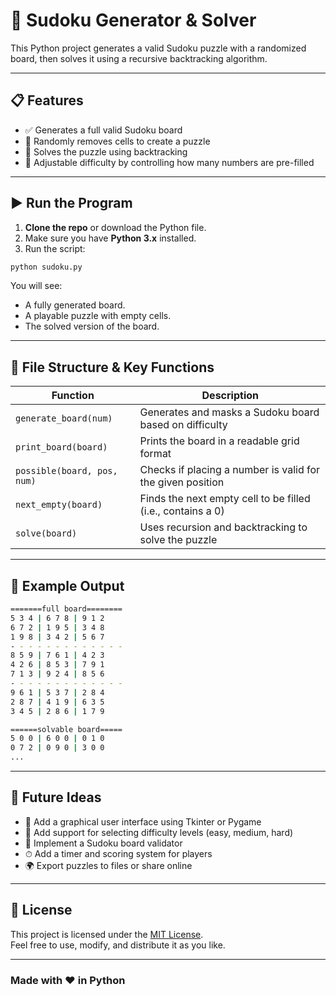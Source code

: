 # 🧩 Sudoku Generator & Solver

This Python project generates a valid Sudoku puzzle with a randomized board, then solves it using a recursive backtracking algorithm.

---

## 📋 Features

- ✅ Generates a full valid Sudoku board
- 🔀 Randomly removes cells to create a puzzle
- 🧠 Solves the puzzle using backtracking
- 🎯 Adjustable difficulty by controlling how many numbers are pre-filled

---

## ▶️ Run the Program

1. **Clone the repo** or download the Python file.
2. Make sure you have **Python 3.x** installed.
3. Run the script:

```bash
python sudoku.py
```

You will see:

- A fully generated board.
- A playable puzzle with empty cells.
- The solved version of the board.

---

## 📂 File Structure & Key Functions

| Function           | Description                                                              |
|--------------------|---------------------------------------------------------------------------|
| `generate_board(num)` | Generates and masks a Sudoku board based on difficulty                 |
| `print_board(board)`  | Prints the board in a readable grid format                             |
| `possible(board, pos, num)` | Checks if placing a number is valid for the given position       |
| `next_empty(board)` | Finds the next empty cell to be filled (i.e., contains a 0)             |
| `solve(board)`       | Uses recursion and backtracking to solve the puzzle                    |

---

## 🧪 Example Output

```bash
=======full board========
5 3 4 | 6 7 8 | 9 1 2
6 7 2 | 1 9 5 | 3 4 8
1 9 8 | 3 4 2 | 5 6 7
- - - - - - - - - - - - -
8 5 9 | 7 6 1 | 4 2 3
4 2 6 | 8 5 3 | 7 9 1
7 1 3 | 9 2 4 | 8 5 6
- - - - - - - - - - - - -
9 6 1 | 5 3 7 | 2 8 4
2 8 7 | 4 1 9 | 6 3 5
3 4 5 | 2 8 6 | 1 7 9

======solvable board=====
5 0 0 | 6 0 0 | 0 1 0
0 7 2 | 0 9 0 | 3 0 0
...
```

---

## 🔮 Future Ideas

- 🎨 Add a graphical user interface using Tkinter or Pygame
- 🧩 Add support for selecting difficulty levels (easy, medium, hard)
- 🧪 Implement a Sudoku board validator
- ⏱ Add a timer and scoring system for players
- 🌍 Export puzzles to files or share online

---

## 📜 License

This project is licensed under the [MIT License](LICENSE).  
Feel free to use, modify, and distribute it as you like.

---

### Made with ❤️ in Python
